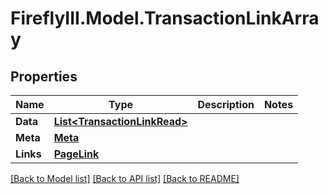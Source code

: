 # FireflyIII.Model.TransactionLinkArray

## Properties

Name | Type | Description | Notes
------------ | ------------- | ------------- | -------------
**Data** | [**List&lt;TransactionLinkRead&gt;**](TransactionLinkRead.md) |  | 
**Meta** | [**Meta**](Meta.md) |  | 
**Links** | [**PageLink**](PageLink.md) |  | 

[[Back to Model list]](../README.md#documentation-for-models) [[Back to API list]](../README.md#documentation-for-api-endpoints) [[Back to README]](../README.md)

